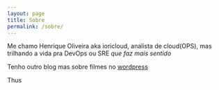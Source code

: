 ```yaml
---
layout: page
title: Sobre
permalink: /sobre/
---
```


Me chamo Henrique Oliveira aka ioricloud, analista de cloud(OPS), mas trilhando a vida pra DevOps ou SRE *que faz mais sentido*

Tenho outro blog mas sobre filmes no [wordpress](https://henrikoliveira.wordpress.com)

Thus